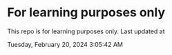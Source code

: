 # For learning purposes only
This repo is for learning purposes only.
Last updated at

Tuesday, February 20, 2024 3:05:42 AM

